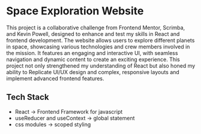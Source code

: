 # Space Exploration Website
This project is a collaborative challenge from Frontend Mentor, Scrimba, and Kevin Powell, designed to enhance and test my skills in React and frontend development. The website allows users to explore different planets in space, showcasing various technologies and crew members involved in the mission. It features an engaging and interactive UI, with seamless navigation and dynamic content to create an exciting experience. This project not only strengthened my understanding of React but also honed my ability to Replicate UI/UX design and complex, responsive layouts and implement advanced frontend features.

## Tech Stack
- React -> Frontend Framework for javascript
- useReducer and useContext -> global statement
- css modules -> scoped styling

